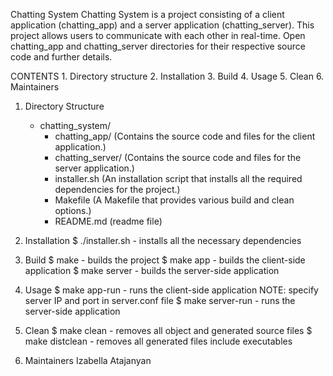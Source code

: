 Chatting System
Chatting System is a project consisting of a client application (chatting_app) and a server application (chatting_server). This project allows users to communicate with each other in real-time.
Open chatting_app and chatting_server directories for their respective source code and further details.

CONTENTS
    1. Directory structure
    2. Installation
    3. Build
    4. Usage
    5. Clean
    6. Maintainers


1. Directory Structure
    - chatting_system/
        - chatting_app/ (Contains the source code and files for the client application.)
        - chatting_server/ (Contains the source code and files for the server application.)
        - installer.sh (An installation script that installs all the required dependencies for the project.)
        - Makefile (A Makefile that provides various build and clean options.)
        - README.md (readme file)

2. Installation
    $ ./installer.sh - installs all the necessary dependencies

3. Build
    $ make - builds the project
    $ make app - builds the client-side application
    $ make server - builds the server-side application

4. Usage
    $ make app-run - runs the client-side application
        NOTE: specify server IP and port in server.conf file
    $ make server-run - runs the server-side application

5. Clean
    $ make clean - removes all object and generated source files
    $ make distclean - removes all generated files include executables

6. Maintainers
    Izabella Atajanyan
